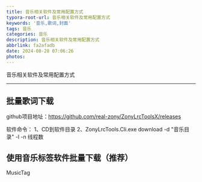 ```yaml
---
title: 音乐相关软件及常用配置方式
typora-root-url: 音乐相关软件及常用配置方式
keywords: '音乐,歌词,封面'
tags: 音乐
categories: 音乐
description: 音乐相关软件及常用配置方式
abbrlink: fa2afadb
date: 2024-08-28 07:06:26
photos:
---
```


音乐相关软件及常用配置方式

<!--more-->

------

## 批量歌词下载

github项目地址：https://github.com/real-zony/ZonyLrcToolsX/releases

软件命令：
1、CD到软件目录
2、ZonyLrcTools.Cli.exe download -d "音乐目录" -l -n 线程数



## 使用音乐标签软件批量下载（推荐）

MusicTag